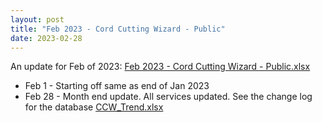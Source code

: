 ```yaml
---
layout: post
title: "Feb 2023 - Cord Cutting Wizard - Public"
date: 2023-02-28
---
```

<p>An update for Feb of 2023: <a href="/Feb 2023 - Cord Cutting Wizard - Public.xlsx">Feb 2023 - Cord Cutting Wizard - Public.xlsx</a>
  <p>
    <ul>
      <li>Feb 1 - Starting off same as end of Jan 2023
      <li>Feb 28 - Month end update. All services updated. See the change log for the database <a href="/CCW_Trend.xlsx">CCW_Trend.xlsx</a>
    </ul>
